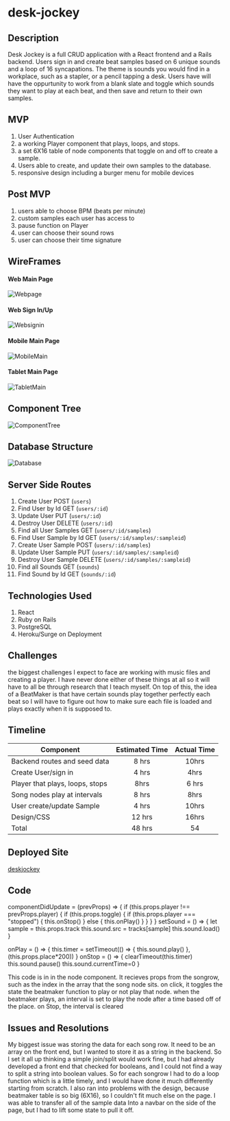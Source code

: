 # desk-jockey

## Description
Desk Jockey is a full CRUD application with a React frontend and a Rails backend. Users sign in and create beat samples based on 6 unique sounds and a loop of 16 syncapations. The theme is sounds you would find in a workplace, such as a stapler, or a pencil tapping a desk. Users have will have the oppurtunity to work from a blank slate and toggle which sounds they want to play at each beat, and then save and return to their own samples.

## MVP
1. User Authentication
2. a working Player component that plays, loops, and stops.
3. a set 6X16 table of node components that toggle on and off to create a sample.
4. Users able to create, and update their own samples to the database.
5. responsive design including a burger menu for mobile devices

## Post MVP
1. users able to choose BPM (beats per minute)
2. custom samples each user has access to
3. pause function on Player
4. user can choose their sound rows
5. user can choose their time signature

## WireFrames

#### Web Main Page
![Webpage](https://i.imgur.com/2PIZ6o2.png) 
#### Web Sign In/Up
![Websignin](https://i.imgur.com/T2K09JP.png)
#### Mobile Main Page
![MobileMain](https://i.imgur.com/2SfBSu6.png)
#### Tablet Main Page
![TabletMain](https://i.imgur.com/7GEFOuQ.png)

## Component Tree
![ComponentTree](https://i.imgur.com/WCeSDBL.png)

## Database Structure
![Database](https://i.imgur.com/hfcvlpD.png)

## Server Side Routes
1. Create User  POST (`users`)
2. Find User by Id GET (`users/:id`)
3. Update User PUT (`users/:id`)
4. Destroy User DELETE (`users/:id`)
5. Find all User Samples GET (`users/:id/samples`)
6. Find User Sample by Id GET (`users/:id/samples/:sampleid`)
7. Create  User Sample POST (`users/:id/samples`)
8. Update User Sample PUT (`users/:id/samples/:sampleid`)
8. Destroy User Sample DELETE (`users/:id/samples/:sampleid`)
9. Find all Sounds GET (`sounds`)
10. Find Sound by Id GET (`sounds/:id`)

## Technologies Used
1. React
2. Ruby on Rails
3. PostgreSQL
4. Heroku/Surge on Deployment

## Challenges
the biggest challenges I expect to face are working with music files and creating a player. I have never done either of these things at all so it will have to all be through research that I teach myself. On top of this, the idea of a BeatMaker is that have certain sounds play together perfectly each beat so I will have to figure out how to make sure each file is loaded and plays exactly when it is supposed to.



## Timeline
| Component |  Estimated Time | Actual Time |
| --- | :---: | :---: | 
| Backend routes and seed data | 8 hrs| 10hrs|
| Create User/sign in | 4 hrs| 4hrs|
| Player that plays, loops, stops | 8hrs| 6 hrs| 
| Song nodes play at intervals | 8 hrs| 8hrs|
| User create/update Sample | 4 hrs| 10hrs|
| Design/CSS | 12 hrs| 16hrs|
| Total | 48 hrs| 54|

## Deployed Site
[deskjockey](http://deskjockey.surge.sh/home)

## Code
  componentDidUpdate = (prevProps) => {
    if (this.props.player !== prevProps.player) {
      if (this.props.toggle) {
        if (this.props.player === "stopped") {
          this.onStop()
        }
        else {
          this.onPlay()
        }
      }
    }
  }
  setSound = () => {
    let sample = this.props.track
    this.sound.src = tracks[sample]
    this.sound.load()
  }
 
  onPlay = () => {
    this.timer = setTimeout(() => {
      this.sound.play()
    }, (this.props.place*200))
  }
  onStop = () => {
    clearTimeout(this.timer)
    this.sound.pause()
    this.sound.currentTime=0
  }

This code is in in the node component. It recieves props from the songrow, such as the index in the array that the song node sits. on click, it toggles the state the beatmaker function to play or not play that node. when the beatmaker plays, an interval is set to play the node after a time based off of the place. on Stop, the interval is cleared

## Issues and Resolutions
My biggest issue was storing the data for each song row. It need to be an array on the front end, but I wanted to store it as a string in the backend. So I set it all up thinking a simple join/split would work fine, but I had already developed a front end that checked for booleans, and I could not find a way to split a string into boolean values. So for each songrow I had to do a loop function which is a little timely, and I would have done it much differently starting from scratch. I also ran into problems with the design, because beatmaker table is so big (6X16), so I couldn't fit much else on the page. I was able to transfer all of the sample data Into a navbar on the side of the page, but I had to lift some state to pull it off.







